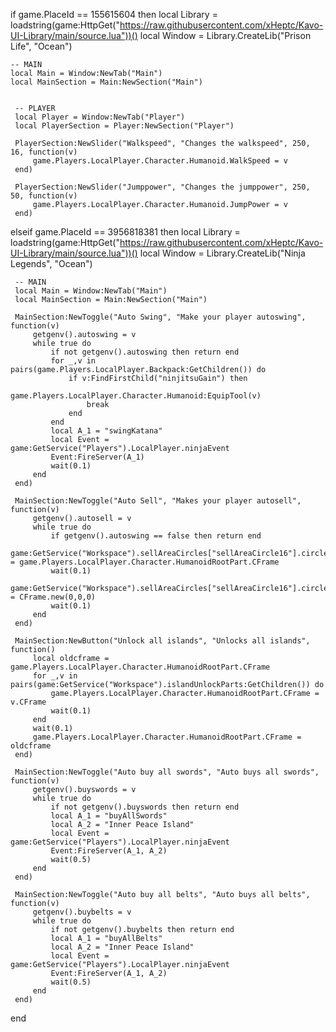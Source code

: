 if game.PlaceId == 155615604 then
    local Library = loadstring(game:HttpGet("https://raw.githubusercontent.com/xHeptc/Kavo-UI-Library/main/source.lua"))()
    local Window = Library.CreateLib("Prison Life", "Ocean")

    -- MAIN
    local Main = Window:NewTab("Main")
    local MainSection = Main:NewSection("Main")


     -- PLAYER
     local Player = Window:NewTab("Player")
     local PlayerSection = Player:NewSection("Player")
 
     PlayerSection:NewSlider("Walkspeed", "Changes the walkspeed", 250, 16, function(v)
         game.Players.LocalPlayer.Character.Humanoid.WalkSpeed = v
     end)
 
     PlayerSection:NewSlider("Jumppower", "Changes the jumppower", 250, 50, function(v)
         game.Players.LocalPlayer.Character.Humanoid.JumpPower = v
     end)
 elseif game.PlaceId == 3956818381 then
     local Library = loadstring(game:HttpGet("https://raw.githubusercontent.com/xHeptc/Kavo-UI-Library/main/source.lua"))()
     local Window = Library.CreateLib("Ninja Legends", "Ocean")
 
     -- MAIN
     local Main = Window:NewTab("Main")
     local MainSection = Main:NewSection("Main")
 
     MainSection:NewToggle("Auto Swing", "Make your player autoswing", function(v)
         getgenv().autoswing = v
         while true do
             if not getgenv().autoswing then return end
             for _,v in pairs(game.Players.LocalPlayer.Backpack:GetChildren()) do
                 if v:FindFirstChild("ninjitsuGain") then
                     game.Players.LocalPlayer.Character.Humanoid:EquipTool(v)
                     break
                 end
             end
             local A_1 = "swingKatana"
             local Event = game:GetService("Players").LocalPlayer.ninjaEvent
             Event:FireServer(A_1)
             wait(0.1)
         end
     end)
 
     MainSection:NewToggle("Auto Sell", "Makes your player autosell", function(v)
         getgenv().autosell = v
         while true do
             if getgenv().autoswing == false then return end
             game:GetService("Workspace").sellAreaCircles["sellAreaCircle16"].circleInner.CFrame = game.Players.LocalPlayer.Character.HumanoidRootPart.CFrame
             wait(0.1)
             game:GetService("Workspace").sellAreaCircles["sellAreaCircle16"].circleInner.CFrame = CFrame.new(0,0,0)
             wait(0.1)
         end
     end)
 
     MainSection:NewButton("Unlock all islands", "Unlocks all islands", function()
         local oldcframe = game.Players.LocalPlayer.Character.HumanoidRootPart.CFrame
         for _,v in pairs(game:GetService("Workspace").islandUnlockParts:GetChildren()) do
             game.Players.LocalPlayer.Character.HumanoidRootPart.CFrame = v.CFrame
             wait(0.1)
         end
         wait(0.1)
         game.Players.LocalPlayer.Character.HumanoidRootPart.CFrame = oldcframe
     end)
     
     MainSection:NewToggle("Auto buy all swords", "Auto buys all swords", function(v)
         getgenv().buyswords = v
         while true do
             if not getgenv().buyswords then return end
             local A_1 = "buyAllSwords"
             local A_2 = "Inner Peace Island"
             local Event = game:GetService("Players").LocalPlayer.ninjaEvent
             Event:FireServer(A_1, A_2)
             wait(0.5)
         end
     end)
 
     MainSection:NewToggle("Auto buy all belts", "Auto buys all belts", function(v)
         getgenv().buybelts = v
         while true do
             if not getgenv().buybelts then return end
             local A_1 = "buyAllBelts"
             local A_2 = "Inner Peace Island"
             local Event = game:GetService("Players").LocalPlayer.ninjaEvent
             Event:FireServer(A_1, A_2)
             wait(0.5)
         end
     end)
 end
